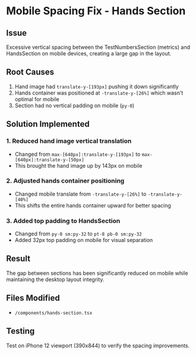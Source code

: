 # Mobile Spacing Fix - Hands Section

## Issue
Excessive vertical spacing between the TestNumbersSection (metrics) and HandsSection on mobile devices, creating a large gap in the layout.

## Root Causes
1. Hand image had `translate-y-[193px]` pushing it down significantly
2. Hands container was positioned at `-translate-y-[26%]` which wasn't optimal for mobile
3. Section had no vertical padding on mobile (`py-0`)

## Solution Implemented

### 1. Reduced hand image vertical translation
- Changed from `max-[640px]:translate-y-[193px]` to `max-[640px]:translate-y-[50px]`
- This brought the hand image up by 143px on mobile

### 2. Adjusted hands container positioning
- Changed mobile translate from `-translate-y-[26%]` to `-translate-y-[40%]`
- This shifts the entire hands container upward for better spacing

### 3. Added top padding to HandsSection
- Changed from `py-0 sm:py-32` to `pt-8 pb-0 sm:py-32`
- Added 32px top padding on mobile for visual separation

## Result
The gap between sections has been significantly reduced on mobile while maintaining the desktop layout integrity.

## Files Modified
- `/components/hands-section.tsx`

## Testing
Test on iPhone 12 viewport (390x844) to verify the spacing improvements.
